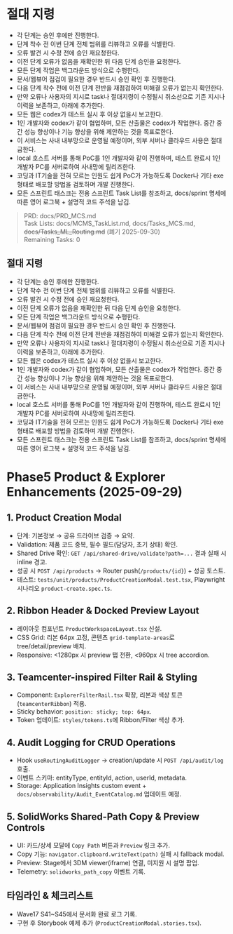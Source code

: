 # 절대 지령
- 각 단계는 승인 후에만 진행한다.
- 단계 착수 전 이번 단계 전체 범위를 리뷰하고 오류를 식별한다.
- 오류 발견 시 수정 전에 승인 재요청한다.
- 이전 단계 오류가 없음을 재확인한 뒤 다음 단계 승인을 요청한다.
- 모든 단계 작업은 백그라운드 방식으로 수행한다.
- 문서/웹뷰어 점검이 필요한 경우 반드시 승인 확인 후 진행한다.
- 다음 단계 착수 전에 이전 단계 전반을 재점검하여 미해결 오류가 없는지 확인한다.
- 만약 오류나 사용자의 지시로 task나 절대지령이 수정될시 취소선으로 기존 지시나 이력을 보존하고, 아래에 추가한다.
- 모든 웹은 codex가 테스트 실시 후 이상 없을시 보고한다.
- 1인 개발자와 codex가 같이 협업하며, 모든 산출물은 codex가 작업한다. 중간 중간 성능 향상이나 기능 향상을 위해 제안하는 것을 목표로한다.
- 이 서비스는 사내 내부망으로 운영될 예정이며, 외부 서버나 클라우드 사용은 절대 금한다.
- local 호스트 서버를 통해 PoC를 1인 개발자와 같이 진행하며, 테스트 완료시 1인 개발자 PC를 서버로하여 사내망에 릴리즈한다.
- 코딩과 IT기술을 전혀 모르는 인원도 쉽게 PoC가 가능하도록 Docker나 기타 exe 형태로 배포할 방법을 검토하며 개발 진행한다.
- 모든 스프린트 태스크는 전용 스프린트 Task List를 참조하고, docs/sprint 명세에 따른 영어 로그북 + 설명적 코드 주석을 남김.

> PRD: docs/PRD_MCS.md  
> Task Lists: docs/MCMS_TaskList.md, docs/Tasks_MCS.md, ~~docs/Tasks_ML_Routing.md~~ (폐기 2025-09-30)  
> Remaining Tasks: 0

## 절대 지령
- 각 단계는 승인 후에만 진행한다.
- 단계 착수 전 이번 단계 전체 범위를 리뷰하고 오류를 식별한다.
- 오류 발견 시 수정 전에 승인 재요청한다.
- 이전 단계 오류가 없음을 재확인한 뒤 다음 단계 승인을 요청한다.
- 모든 단계 작업은 백그라운드 방식으로 수행한다.
- 문서/웹뷰어 점검이 필요한 경우 반드시 승인 확인 후 진행한다.
- 다음 단계 착수 전에 이전 단계 전반을 재점검하여 미해결 오류가 없는지 확인한다.
- 만약 오류나 사용자의 지시로 task나 절대지령이 수정될시 취소선으로 기존 지시나 이력을 보존하고, 아래에 추가한다.
- 모든 웹은 codex가 테스트 실시 후 이상 없을시 보고한다.
- 1인 개발자와 codex가 같이 협업하며, 모든 산출물은 codex가 작업한다. 중간 중간 성능 향상이나 기능 향상을 위해 제안하는 것을 목표로한다.
- 이 서비스는 사내 내부망으로 운영될 예정이며, 외부 서버나 클라우드 사용은 절대 금한다.
- local 호스트 서버를 통해 PoC를 1인 개발자와 같이 진행하며, 테스트 완료시 1인 개발자 PC를 서버로하여 사내망에 릴리즈한다.
- 코딩과 IT기술을 전혀 모르는 인원도 쉽게 PoC가 가능하도록 Docker나 기타 exe 형태로 배포할 방법을 검토하며 개발 진행한다.
- 모든 스프린트 태스크는 전용 스프린트 Task List를 참조하고, docs/sprint 명세에 따른 영어 로그북 + 설명적 코드 주석을 남김.
# Phase5 Product & Explorer Enhancements (2025-09-29)

## 1. Product Creation Modal
- 단계: 기본정보 → 공유 드라이브 검증 → 요약.
- Validation: 제품 코드 중복, 필수 필드(담당자, 초기 상태) 확인.
- Shared Drive 확인: `GET /api/shared-drive/validate?path=...` 결과 실패 시 inline 경고.
- 성공 시 `POST /api/products` → Router push(`/products/{id}`) + 성공 토스트.
- 테스트: `tests/unit/products/ProductCreationModal.test.tsx`, Playwright 시나리오 `product-create.spec.ts`.

## 2. Ribbon Header & Docked Preview Layout
- 레이아웃 컴포넌트 `ProductWorkspaceLayout.tsx` 신설.
- CSS Grid: 리본 64px 고정, 콘텐츠 `grid-template-areas`로 tree/detail/preview 배치.
- Responsive: <1280px 시 preview 탭 전환, <960px 시 tree accordion.

## 3. Teamcenter-inspired Filter Rail & Styling
- Component: `ExplorerFilterRail.tsx` 확장, 리본과 색상 토큰(`teamcenterRibbon`) 적용.
- Sticky behavior: `position: sticky; top: 64px`.
- Token 업데이트: `styles/tokens.ts`에 Ribbon/Filter 색상 추가.

## 4. Audit Logging for CRUD Operations
- Hook `useRoutingAuditLogger` → creation/update 시 `POST /api/audit/log` 호출.
- 이벤트 스키마: entityType, entityId, action, userId, metadata.
- Storage: Application Insights custom event + `docs/observability/Audit_EventCatalog.md` 업데이트 예정.

## 5. SolidWorks Shared-Path Copy & Preview Controls
- UI: 카드/상세 모달에 `Copy Path` 버튼과 `Preview` 링크 추가.
- Copy 기능: `navigator.clipboard.writeText(path)` 실패 시 fallback modal.
- Preview: Stage에서 3DM viewer(iframe) 연결, 미지원 시 설명 팝업.
- Telemetry: `solidworks_path_copy` 이벤트 기록.

## 타임라인 & 체크리스트
- Wave17 S41~S45에서 문서화 완료 로그 기록.
- 구현 후 Storybook 예제 추가 (`ProductCreationModal.stories.tsx`).

